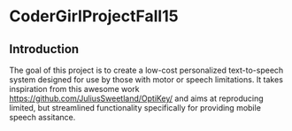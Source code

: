 # CoderGirlProjectFall15

## Introduction
The goal of this project is to create a low-cost personalized text-to-speech system designed for use by those with motor or speech limitations. It takes inspiration from this awesome work https://github.com/JuliusSweetland/OptiKey/ and aims at reproducing limited, but streamlined functionality specifically for providing mobile speech assitance. 

